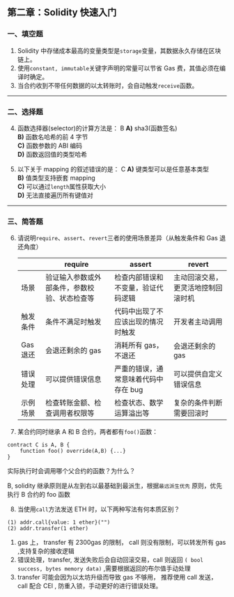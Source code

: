 ## 第二章：Solidity 快速入门

### 一、填空题

1. Solidity 中存储成本最高的变量类型是`storage`变量，其数据永久存储在区块链上。
2. 使用`constant, immutable`关键字声明的常量可以节省 Gas 费，其值必须在编译时确定。
3. 当合约收到不带任何数据的以太转账时，会自动触发`receive`函数。

---

### 二、选择题

4. 函数选择器(selector)的计算方法是： B
   **A)** sha3(函数签名)  
   **B)** 函数名哈希的前 4 字节  
   **C)** 函数参数的 ABI 编码  
   **D)** 函数返回值的类型哈希

5. 以下关于 mapping 的叙述错误的是： C
   **A)** 键类型可以是任意基本类型  
   **B)** 值类型支持嵌套 mapping  
   **C)** 可以通过`length`属性获取大小  
   **D)** 无法直接遍历所有键值对

---

### 三、简答题

6. 请说明`require`、`assert`、`revert`三者的使用场景差异（从触发条件和 Gas 退还角度）

   |          | require                                      | assert                               | revert                              |
   | -------- | -------------------------------------------- | ------------------------------------ | ----------------------------------- |
   | 场景     | 验证输入参数或外部条件，参数校验、状态检查等 | 检查内部错误和不变量，验证代码逻辑   | 主动回滚交易， 更灵活地控制回滚时机 |
   | 触发条件 | 条件不满足时触发                             | 代码中出现了不应该出现的情况时触发   | 开发者主动调用                      |
   | Gas 退还 | 会退还剩余的 gas                             | 消耗所有 gas，不退还                 | 会退还剩余的 gas                    |
   | 错误处理 | 可以提供错误信息                             | 严重的错误，通常意味着代码中存在 bug | 可以提供自定义错误信息              |
   | 示例场景 | 检查转账金额、检查调用者权限等               | 检查状态、数学运算溢出等             | 复杂的条件判断需要回滚时            |

7. 某合约同时继承 A 和 B 合约，两者都有`foo()`函数：

```solidity
contract C is A, B {
    function foo() override(A,B) {...}
}
```

实际执行时会调用哪个父合约的函数？为什么？

B, solidity 继承原则是从左到右以最基础到最派生，根据`最远派生优先` 原则，优先执行 B 合约的 foo 函数

8. 当使用`call`方法发送 ETH 时，以下两种写法有何本质区别？

```solidity
(1) addr.call{value: 1 ether}("")
(2) addr.transfer(1 ether)
```

1. gas 上， transfer 有 2300gas 的限制， call 则没有限制，可以转发所有 gas ,支持复杂的接收逻辑
2. 错误处理，transfer, 发送失败后会自动回滚交易，call 则返回 `( bool success, bytes memory data)` ,需要根据返回的布尔值手动处理
3. transfer 可能会因为以太坊升级而导致 gas 不够用， 推荐使用 call 发送， call 配合 CEI , 防重入锁，手动更好的进行错误处理。